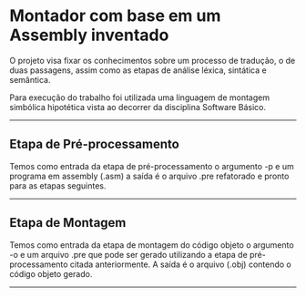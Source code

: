 # Montador com base em um Assembly inventado

O projeto visa fixar os conhecimentos sobre um processo de tradução, o de duas passagens, assim como as etapas de análise léxica, sintática e semântica.

Para execução do trabalho foi utilizada uma linguagem de montagem simbólica hipotética vista ao decorrer da disciplina Software Básico.

____
## Etapa de Pré-processamento
Temos como entrada da etapa de pré-processamento o argumento -p e um programa em assembly (.asm) a saída é o arquivo .pre refatorado e pronto para as etapas seguintes. 
____

## Etapa de Montagem
Temos como entrada da etapa de montagem do código objeto o argumento -o e um arquivo .pre que pode ser gerado utilizando a etapa de pré-processamento citada anteriormente. A saída é o arquivo (.obj) contendo o código objeto gerado. 
____